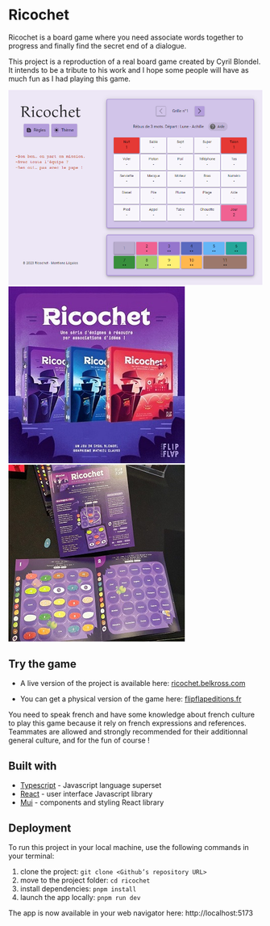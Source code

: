 # Ricochet

Ricochet is a board game where you need associate words together to progress and finally find the secret end of a dialogue.

This project is a reproduction of a real board game created by Cyril Blondel. It intends to be a tribute to his work and I hope some people will have as much fun as I had playing this game.

![Ricochet screenshot](src/assets/screenshot.png)
![Ricochet physical boxes](./src/assets/readme-illustration.jpg)
![Ricochet’s board game](./src/assets/readme-illustration-2.jpg)

## Try the game

- A live version of the project is available here: [ricochet.belkross.com](https://ricochet.belkross.com/)

- You can get a physical version of the game here: [flipflapeditions.fr](https://www.flipflapeditions.fr/jeux-ricochet/)

You need to speak french and have some knowledge about french culture to play this game because it rely on french expressions and references. Teammates are allowed and strongly recommended for their additionnal general culture, and for the fun of course !

## Built with

- [Typescript](https://www.typescriptlang.org/) - Javascript language superset
- [React](https://en.reactjs.org/) - user interface Javascript library
- [Mui](https://mui.com/) - components and styling React library

## Deployment

To run this project in your local machine, use the following commands in your terminal:

1. clone the project: `git clone <Github’s repository URL>`
2. move to the project folder: `cd ricochet`
3. install dependencies: `pnpm install`
4. launch the app locally: `pnpm run dev`

The app is now available in your web navigator here: http://localhost:5173

